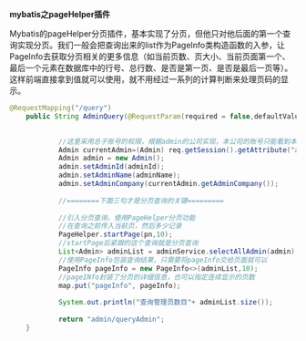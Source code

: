 **mybatis之pageHelper插件**

​       Mybatis的pageHelper分页插件，基本实现了分页，但他只对他后面的第一个查询实现分页。我们一般会把查询出来的list作为PageInfo类构造函数的入参，让PageInfo去获取分页相关的更多信息（如当前页数、页大小、当前页面第一个、最后一个元素在数据库中的行号、总行数、是否是第一页、是否是最后一页等）。这样前端直接拿到值就可以使用，就不用经过一系列的计算判断来处理页码的显示。

```java
@RequestMapping("/query")
	public String AdminQuery(@RequestParam(required = false,defaultValue = "1",value = "pn")Integer pn,ModelMap map,String adminId,String adminName,HttpServletRequest req){

		
			//这里采用总子账号的权限，根据admin的公司实现，本公司的账号只能看到本公司的管理员账号
			Admin currentAdmin=(Admin) req.getSession().getAttribute("admin");
			Admin admin = new Admin();
			admin.setAdminId(adminId);
			admin.setAdminName(adminName);
			admin.setAdminCompany(currentAdmin.getAdminCompany());
			
			//========下面三句才是分页查询的关键=========
			
			//引入分页查询，使用PageHelper分页功能
	        //在查询之前传入当前页，然后多少记录
	        PageHelper.startPage(pn,10);
	        //startPage后紧跟的这个查询就是分页查询
			List<Admin> adminList = adminService.selectAllAdmin(admin);
			//使用PageInfo包装查询结果，只需要将pageInfo交给页面就可以
	        PageInfo pageInfo = new PageInfo<>(adminList,10);
	        //pageINfo封装了分页的详细信息，也可以指定连续显示的页数
	        map.put("pageInfo", pageInfo);
			
			System.out.println("查询管理员数目"+ adminList.size());
		
			return "admin/queryAdmin";
	}
```

